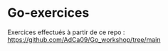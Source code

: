 # Go-exercices

Exercices effectués à partir de ce repo : https://github.com/AdCa09/Go_workshop/tree/main